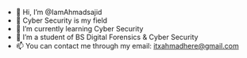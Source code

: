 - 👋 Hi, I’m @IamAhmadsajid
- 👀 Cyber Security is my field
- 🌱 I’m currently learning Cyber Security
- 💞️ I’m a student of BS Digital Forensics & Cyber Security 
- 📫 You can contact me through my email: itxahmadhere@gmail.com

<!---
IamAhmadsajid/IamAhmadsajid is a ✨ special ✨ repository because its `README.md` (this file) appears on your GitHub profile.
You can click the Preview link to take a look at your changes.
--->
